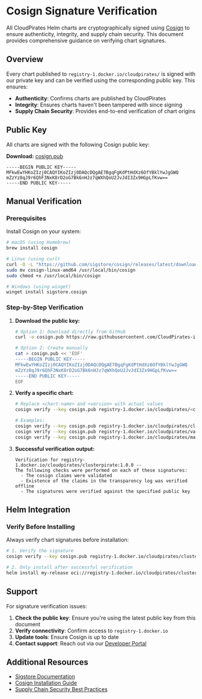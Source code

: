 # Cosign Signature Verification

All CloudPirates Helm charts are cryptographically signed using [Cosign](https://docs.sigstore.dev/cosign/) to ensure authenticity, integrity, and supply chain security. This document provides comprehensive guidance on verifying chart signatures.

## Overview

Every chart published to `registry-1.docker.io/cloudpirates/` is signed with our private key and can be verified using the corresponding public key. This ensures:

- **Authenticity**: Confirms charts are published by CloudPirates
- **Integrity**: Ensures charts haven't been tampered with since signing
- **Supply Chain Security**: Provides end-to-end verification of chart origins

## Public Key

All charts are signed with the following Cosign public key:

**Download:** [cosign.pub](https://raw.githubusercontent.com/CloudPirates-io/helm-charts/main/cosign.pub)

```
-----BEGIN PUBLIC KEY-----
MFkwEwYHKoZIzj0CAQYIKoZIzj0DAQcDQgAE7BgqFgKdPtHdXz6OfYBklYwJgGWQ
mZzYz8qJ9r6QhF3NxK8rD2oG7Bk6nHJz7qWXhQoU2JvJdI3Zx9HGpLfKvw==
-----END PUBLIC KEY-----
```

## Manual Verification

### Prerequisites

Install Cosign on your system:

```bash
# macOS (using Homebrew)
brew install cosign

# Linux (using curl)
curl -O -L "https://github.com/sigstore/cosign/releases/latest/download/cosign-linux-amd64"
sudo mv cosign-linux-amd64 /usr/local/bin/cosign
sudo chmod +x /usr/local/bin/cosign

# Windows (using winget)
winget install sigstore.cosign
```

### Step-by-Step Verification

1. **Download the public key:**
   ```bash
   # Option 1: Download directly from GitHub
   curl -o cosign.pub https://raw.githubusercontent.com/CloudPirates-io/helm-charts/main/cosign.pub
   
   # Option 2: Create manually
   cat > cosign.pub << 'EOF'
   -----BEGIN PUBLIC KEY-----
   MFkwEwYHKoZIzj0CAQYIKoZIzj0DAQcDQgAE7BgqFgKdPtHdXz6OfYBklYwJgGWQ
   mZzYz8qJ9r6QhF3NxK8rD2oG7Bk6nHJz7qWXhQoU2JvJdI3Zx9HGpLfKvw==
   -----END PUBLIC KEY-----
   EOF
   ```

2. **Verify a specific chart:**
   ```bash
   # Replace <chart-name> and <version> with actual values
   cosign verify --key cosign.pub registry-1.docker.io/cloudpirates/<chart-name>:<version>
   
   # Examples:
   cosign verify --key cosign.pub registry-1.docker.io/cloudpirates/clusterpirate:1.0.0
   cosign verify --key cosign.pub registry-1.docker.io/cloudpirates/valkey:0.1.1
   cosign verify --key cosign.pub registry-1.docker.io/cloudpirates/mariadb:0.1.0
   ```

3. **Successful verification output:**
   ```
   Verification for registry-1.docker.io/cloudpirates/clusterpirate:1.0.0 --
   The following checks were performed on each of these signatures:
     - The cosign claims were validated
     - Existence of the claims in the transparency log was verified offline
     - The signatures were verified against the specified public key
   ```

## Helm Integration

### Verify Before Installing

Always verify chart signatures before installation:

```bash
# 1. Verify the signature
cosign verify --key cosign.pub registry-1.docker.io/cloudpirates/clusterpirate:1.0.0

# 2. Only install after successful verification
helm install my-release oci://registry-1.docker.io/cloudpirates/clusterpirate --version 1.0.0
```

## Support

For signature verification issues:

1. **Check the public key**: Ensure you're using the latest public key from this document
2. **Verify connectivity**: Confirm access to `registry-1.docker.io`
3. **Update tools**: Ensure Cosign is up to date
4. **Contact support**: Reach out via our [Developer Portal](https://developer.cloudpirates.io)

## Additional Resources

- [Sigstore Documentation](https://docs.sigstore.dev/)
- [Cosign Installation Guide](https://docs.sigstore.dev/cosign/installation)
- [Supply Chain Security Best Practices](https://slsa.dev/)